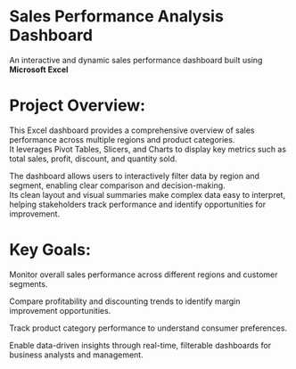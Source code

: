 # Sales Performance Analysis Dashboard

An interactive and dynamic sales performance dashboard built using **Microsoft Excel**

# Project Overview:
This Excel dashboard provides a comprehensive overview of sales performance across multiple regions and product categories.  
It leverages Pivot Tables, Slicers, and Charts to display key metrics such as total sales, profit, discount, and quantity sold.

The dashboard allows users to interactively filter data by region and segment, enabling clear comparison and decision-making.  
Its clean layout and visual summaries make complex data easy to interpret, helping stakeholders track performance and identify opportunities for improvement.

# Key Goals:
Monitor overall sales performance across different regions and customer segments.

Compare profitability and discounting trends to identify margin improvement opportunities.

Track product category performance to understand consumer preferences.

Enable data-driven insights through real-time, filterable dashboards for business analysts and management.
